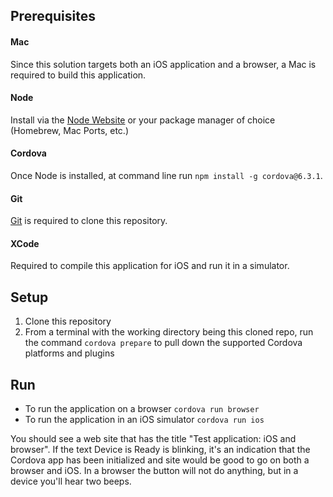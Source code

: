 ## Prerequisites

#### Mac
Since this solution targets both an iOS application and a browser, a Mac is required to build this application.

#### Node
Install via the [Node Website](https://nodejs.org/en/download/) or your package manager of choice (Homebrew, Mac Ports, etc.)

#### Cordova
Once Node is installed, at command line run `npm install -g cordova@6.3.1`.

#### Git
[Git](https://git-scm.com/book/en/v2/Getting-Started-Installing-Git) is required to clone this repository.

#### XCode
Required to compile this application for iOS and run it in a simulator.

## Setup

1. Clone this repository
2. From a terminal with the working directory being this cloned repo, run the command `cordova prepare` to pull down the supported Cordova platforms and plugins

## Run
* To run the application on a browser `cordova run browser`
* To run the application in an iOS simulator `cordova run ios`

You should see a web site that has the title "Test application: iOS and browser".  If the text Device is Ready is blinking, it's
an indication that the Cordova app has been initialized and site would be good to go on both a browser and iOS.  In a browser the button will not do anything,
but in a device you'll hear two beeps.